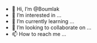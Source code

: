 - 👋 Hi, I’m @Boumlak
- 👀 I’m interested in ...
- 🌱 I’m currently learning ...
- 💞️ I’m looking to collaborate on ...
- 📫 How to reach me ...

<!---
Boumlak/Boumlak is a ✨ special ✨ repository because its `README.md` (this file) appears on your GitHub profile.
You can click the Preview link to take a look at your changes.
--->
